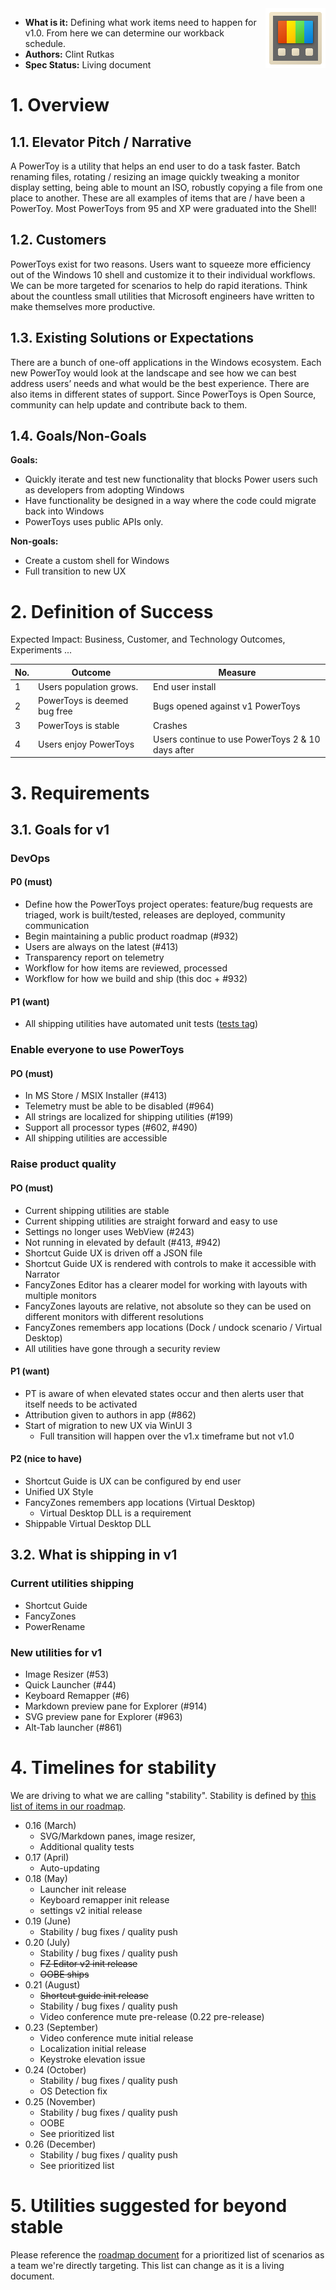 <img align="right" src="./images/Logo.png" />

- **What is it:** Defining what work items need to happen for v1.0.  From here we can determine our workback schedule.
- **Authors:** Clint Rutkas
- **Spec Status:** Living document 

# 1. Overview

## 1.1. Elevator Pitch / Narrative

A PowerToy is a utility that helps an end user to do a task faster. Batch renaming files, rotating / resizing an image quickly tweaking a monitor display setting, being able to mount an ISO, robustly copying a file from one place to another. These are all examples of items that are / have been a PowerToy.  Most PowerToys from 95 and XP were graduated into the Shell!

## 1.2. Customers

PowerToys exist for two reasons. Users want to squeeze more efficiency out of the Windows 10 shell and customize it to their individual workflows. We can be more targeted for scenarios to help do rapid iterations. Think about the countless small utilities that Microsoft engineers have written to make themselves more productive.

## 1.3. Existing Solutions or Expectations

There are a bunch of one-off applications in the Windows ecosystem. Each new PowerToy would look at the landscape and see how we can best address users’ needs and what would be the best experience.  There are also items in different states of support.  Since PowerToys is Open Source, community can help update and contribute back to them.

## 1.4. Goals/Non-Goals

**Goals:**

- Quickly iterate and test new functionality that blocks Power users such as developers from adopting Windows
- Have functionality be designed in a way where the code could migrate back into Windows
- PowerToys uses public APIs only.

**Non-goals:**

- Create a custom shell for Windows
- Full transition to new UX

# 2. Definition of Success

Expected Impact: Business, Customer, and Technology Outcomes, Experiments ...

| No. | Outcome | Measure |
|-----|---------|---------|
| 1 | Users population grows.| End user install |
| 2 | PowerToys is deemed bug free | Bugs opened against v1 PowerToys |
| 3 | PowerToys is stable | Crashes |
| 4 | Users enjoy PowerToys | Users continue to use PowerToys 2 & 10 days after |

# 3. Requirements

## 3.1. Goals for v1

### DevOps

#### P0 (must)

- Define how the PowerToys project operates: feature/bug requests are triaged, work is built/tested, releases are deployed, community communication
- Begin maintaining a public product roadmap (#932)
- Users are always on the latest (#413)
- Transparency report on telemetry
- Workflow for how items are reviewed, processed
- Workflow for how we build and ship (this doc + #932)

#### P1 (want)

- All shipping utilities have automated unit tests ([tests tag](https://github.com/microsoft/PowerToys/issues?q=is%3Aissue+is%3Aopen+label%3ATests))

### Enable everyone to use PowerToys

#### PO (must)

- In MS Store / MSIX Installer (#413)
- Telemetry must be able to be disabled (#964)
- All strings are localized for shipping utilities (#199)
- Support all processor types (#602, #490)
- All shipping utilities are accessible

### Raise product quality

#### PO (must)

- Current shipping utilities are stable
- Current shipping utilities are straight forward and easy to use
- Settings no longer uses WebView (#243)
- Not running in elevated by default (#413, #942)
- Shortcut Guide UX is driven off a JSON file
- Shortcut Guide UX is rendered with controls to make it accessible with Narrator
- FancyZones Editor has a clearer model for working with layouts with multiple monitors
- FancyZones layouts are relative, not absolute so they can be used on different monitors with different resolutions
- FancyZones remembers app locations (Dock / undock scenario / Virtual Desktop)
- All utilities have gone through a security review

#### P1 (want)

- PT is aware of when elevated states occur and then alerts user that itself needs to be activated 
- Attribution given to authors in app (#862)
- Start of migration to new UX via WinUI 3
  - Full transition will happen over the v1.x timeframe but not v1.0

#### P2 (nice to have)

- Shortcut Guide is UX can be configured by end user
- Unified UX Style
- FancyZones remembers app locations (Virtual Desktop)
  - Virtual Desktop DLL is a requirement
- Shippable Virtual Desktop DLL

## 3.2. What is shipping in v1

### Current utilities shipping

- Shortcut Guide
- FancyZones
- PowerRename

### New utilities for v1

- Image Resizer (#53)
- Quick Launcher (#44)
- Keyboard Remapper (#6)
- Markdown preview pane for Explorer (#914)
- SVG preview pane for Explorer (#963)
- Alt-Tab launcher (#861)

# 4. Timelines for stability

We are driving to what we are calling "stability".  Stability is defined by [this list of items in our roadmap](https://github.com/microsoft/PowerToys/wiki/Roadmap#road-to-stabilization).

- 0.16 (March)
  - SVG/Markdown panes, image resizer, 
  - Additional quality tests
- 0.17 (April)
  - Auto-updating
- 0.18 (May)
  - Launcher init release
  - Keyboard remapper init release
  - settings v2 initial release
- 0.19 (June)
  - Stability / bug fixes / quality push
- 0.20 (July)
  - Stability / bug fixes / quality push
  - ~~FZ Editor v2 init release~~
  - ~~OOBE ships~~
- 0.21 (August)
  - ~~Shortcut guide init release~~
  - Stability / bug fixes / quality push
  - Video conference mute pre-release (0.22 pre-release)
- 0.23 (September)
  - Video conference mute initial release
  - Localization initial release
  - Keystroke elevation issue
- 0.24 (October)
  - Stability / bug fixes / quality push
  - OS Detection fix
- 0.25 (November)
  - Stability / bug fixes / quality push
  - OOBE
  - See prioritized list
- 0.26 (December)
  - Stability / bug fixes / quality push
  - See prioritized list

# 5. Utilities suggested for beyond stable

Please reference the [roadmap document](https://github.com/microsoft/PowerToys/wiki/Roadmap) for a prioritized list of scenarios as a team we're directly targeting.  This list can change as it is a living document.